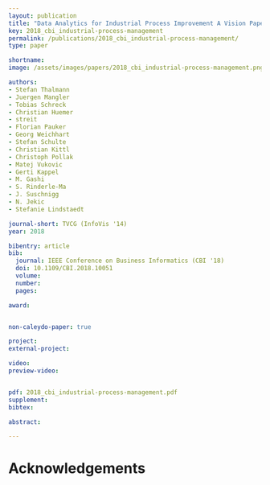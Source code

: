 ```yaml
---
layout: publication
title: "Data Analytics for Industrial Process Improvement A Vision Paper"
key: 2018_cbi_industrial-process-management
permalink: /publications/2018_cbi_industrial-process-management/
type: paper

shortname:
image: /assets/images/papers/2018_cbi_industrial-process-management.png

authors:
- Stefan Thalmann
- Juergen Mangler
- Tobias Schreck
- Christian Huemer
- streit
- Florian Pauker
- Georg Weichhart
- Stefan Schulte
- Christian Kittl
- Christoph Pollak
- Matej Vukovic
- Gerti Kappel
- M. Gashi
- S. Rinderle-Ma
- J. Suschnigg
- N. Jekic
- Stefanie Lindstaedt

journal-short: TVCG (InfoVis '14)
year: 2018

bibentry: article
bib:
  journal: IEEE Conference on Business Informatics (CBI '18)
  doi: 10.1109/CBI.2018.10051
  volume: 
  number: 
  pages:

award:


non-caleydo-paper: true

project: 
external-project: 

video: 
preview-video:


pdf: 2018_cbi_industrial-process-management.pdf
supplement:
bibtex:

abstract: 

---
```


# Acknowledgements
